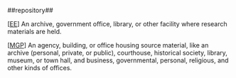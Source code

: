##repository##

\[[EE](SOURCES.md#EE)\]  An archive, government office, library, or other facility where research materials are held.

\[[MGP](SOURCES.md#MGP)\] An agency, building, or office housing source material, like an archive (personal, private, or public), courthouse, historical society, library, museum, or town hall, and business, governmental, personal, religious, and other kinds of offices.
